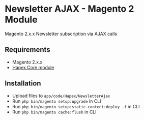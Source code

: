 # Newsletter AJAX - Magento 2 Module

Magento 2.x.x Newsletter subscription via AJAX calls

## Requirements
- Magento 2.x.x
- [Hapex Core module](https://github.com/shinoamakusa/m2-core)

## Installation
- Upload files to `app/code/Hapex/NewsletterAjax`
- Run `php bin/magento setup:upgrade` in CLI
- Run `php bin/magento setup:static-content:deploy -f` in CLI
- Run `php bin/magento cache:flush` in CLI
